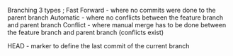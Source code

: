 Branching 3 types ;
	Fast Forward - where no commits were done to the parent branch
	Automatic - where no conflicts between the feature branch and parent branch
	Conflict - where manual merge has to be done between the feature branch and parent branch (conflicts exist)
	
HEAD - marker to define the last commit of the current branch	
